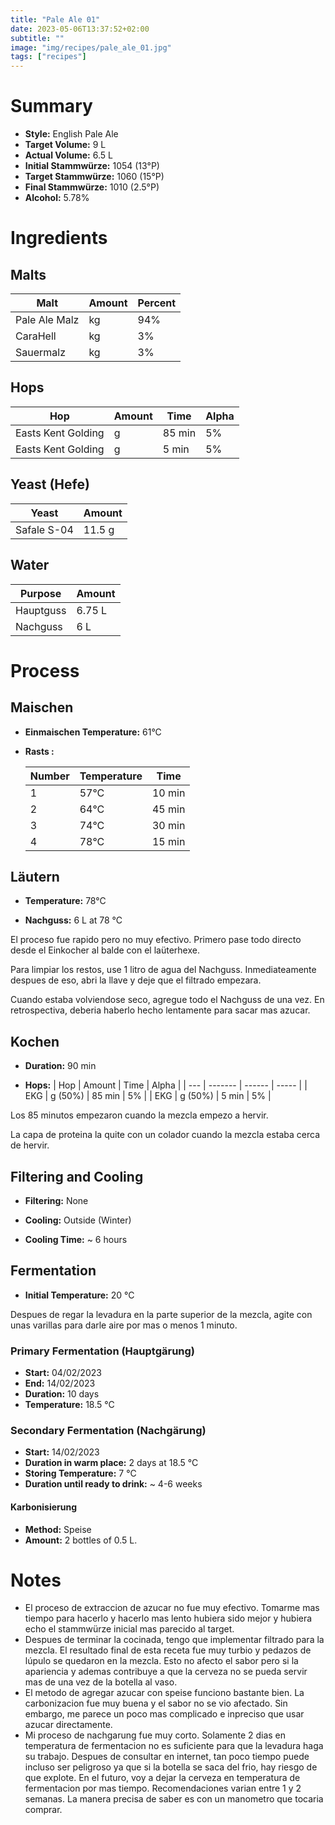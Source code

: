 ```yaml
---
title: "Pale Ale 01"
date: 2023-05-06T13:37:52+02:00
subtitle: ""
image: "img/recipes/pale_ale_01.jpg"
tags: ["recipes"]
---
```


# Summary

- **Style:** English Pale Ale
- **Target Volume:** 9 L
- **Actual Volume:** 6.5 L
- **Initial Stammwürze:** 1054 (13°P)
- **Target Stammwürze:** 1060 (15°P)
- **Final Stammwürze:** 1010 (2.5°P)
- **Alcohol:** 5.78%


# Ingredients

## Malts

| Malt          | Amount | Percent |
| ------------- | ------ | ------- |
| Pale Ale Malz | kg     | 94%     |
| CaraHell      | kg     | 3%      |
| Sauermalz     | kg     | 3%      |

## Hops

| Hop                | Amount | Time   | Alpha |
| ------------------ | ------ | ------ | ----- |
| Easts Kent Golding | g      | 85 min | 5%    |
| Easts Kent Golding | g      | 5 min  | 5%    |

## Yeast (Hefe)

| Yeast       | Amount |
| ----------- | ------ |
| Safale S-04 | 11.5 g |

## Water

| Purpose   | Amount |
| --------- | ------ |
| Hauptguss | 6.75 L |
| Nachguss  | 6 L    |

# Process

## Maischen

- **Einmaischen Temperature:** 61°C

- **Rasts :**

    | Number | Temperature | Time   |
    | ------ | ----------- | ------ |
    | 1      | 57°C        | 10 min |
    | 2      | 64°C        | 45 min |
    | 3      | 74°C        | 30 min |
    | 4      | 78°C        | 15 min |

## Läutern

- **Temperature:** 78°C

- **Nachguss:** 6 L at 78 °C

El proceso fue rapido pero no muy efectivo. Primero pase todo directo desde el Einkocher al balde con el laüterhexe.

Para limpiar los restos, use 1 litro de agua del Nachguss. Inmediateamente despues de eso, abri la llave y deje que el filtrado empezara. 

Cuando estaba volviendose seco, agregue todo el Nachguss de una vez. En retrospectiva, deberia haberlo hecho lentamente para sacar mas azucar.

## Kochen

- **Duration:** 90 min

- **Hops:**
    | Hop | Amount  | Time   | Alpha |
    | --- | ------- | ------ | ----- |
    | EKG | g (50%) | 85 min | 5%    |
    | EKG | g (50%) | 5 min  | 5%    |

Los 85 minutos empezaron cuando la mezcla empezo a hervir. 

La capa de proteina la quite con un colador cuando la mezcla estaba cerca de hervir.

## Filtering and Cooling

- **Filtering:** None

- **Cooling:** Outside (Winter)

- **Cooling Time:** ~ 6 hours

## Fermentation 

- **Initial Temperature:** 20 °C

Despues de regar la levadura en la parte superior de la mezcla, agite con unas varillas para darle aire por mas o menos 1 minuto. 

### Primary Fermentation (Hauptgärung)

- **Start:** 04/02/2023
- **End:** 14/02/2023
- **Duration:** 10 days
- **Temperature:** 18.5 °C

### Secondary Fermentation (Nachgärung)

- **Start:** 14/02/2023
- **Duration in warm place:** 2 days at 18.5 °C
- **Storing Temperature:** 7 °C
- **Duration until ready to drink:** ~ 4-6 weeks

#### Karbonisierung

- **Method:** Speise
- **Amount:** 2 bottles of 0.5 L. 

# Notes

- El proceso de extraccion de azucar no fue muy efectivo. Tomarme mas tiempo para hacerlo y hacerlo mas lento hubiera sido mejor y hubiera echo el stammwürze inicial mas parecido al target.
- Despues de terminar la cocinada, tengo que implementar filtrado para la mezcla. El resultado final de esta receta fue muy turbio y pedazos de lúpulo se quedaron en la mezcla. Esto no afecto el sabor pero si la apariencia y ademas contribuye a que la cerveza no se pueda servir mas de una vez de la botella al vaso.
- El metodo de agregar azucar con speise funciono bastante bien. La carbonizacion fue muy buena y el sabor no se vio afectado. Sin embargo, me parece un poco mas complicado e inpreciso que usar azucar directamente.
- Mi proceso de nachgarung fue muy corto. Solamente 2 dias en temperatura de fermentacion no es suficiente para que la levadura haga su trabajo. Despues de consultar en internet, tan poco tiempo puede incluso ser peligroso ya que si la botella se saca del frio, hay riesgo de que explote. En el futuro, voy a dejar la cerveza en temperatura de fermentacion por mas tiempo. Recomendaciones varian entre 1 y 2 semanas. La manera precisa de saber es con un manometro que tocaria comprar.
